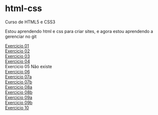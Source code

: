 # html-css
 Curso de HTML5 e CSS3

Estou aprendendo html e css para criar sites, e agora estou aprendendo a gerenciar no git

<a href="https://matheusoliveiraul.github.io/html-css/exercicios/ex001/index.html">Exercicio 01</a><br>
<a href="https://matheusoliveiraul.github.io/html-css/exercicios/ex002/index.html">Exercicio 02</a><br>
<a href="https://matheusoliveiraul.github.io/html-css/exercicios/ex003/index.html">Exercicio 03</a><br>
<a href="https://matheusoliveiraul.github.io/html-css/exercicios/ex004/index.html">Exercicio 04</a><br>
Exercicio 05 Não existe <br>
<a href="https://matheusoliveiraul.github.io/html-css/exercicios/ex006/index.html">Exercicio 06</a><br>
<a href="https://matheusoliveiraul.github.io/html-css/exercicios/ex007/html4.html">Exercicio 07a</a><br>
<a href="https://matheusoliveiraul.github.io/html-css/exercicios/ex007/html5.html">Exercicio 07b</a><br>
<a href="https://matheusoliveiraul.github.io/html-css/exercicios/ex008/index.html">Exercicio 08a</a><br>
<a href="https://matheusoliveiraul.github.io/html-css/exercicios/ex008b/index.html">Exercicio 08b</a><br>
<a href="https://matheusoliveiraul.github.io/html-css/exercicios/ex009/index.html">Exercicio 09a</a><br>
<a href="https://matheusoliveiraul.github.io/html-css/exercicios/ex009/exercicio.html">Exercicio 09b</a><br>
<a href="https://matheusoliveiraul.github.io/html-css/exercicios/ex010/index.html">Exercicio 10</a><br>